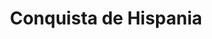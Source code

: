 ﻿---
title: "Conquista de Hispania"
permalink: periodes_49.html
layout: periode
dataInici: -218
dataFi: -19
sidebar: periodes
pares:
  - id: 8
    title: "República romana"
    dataInici: "(-509)"
    dataFi: "(-27)"

fills:
  - id: 46
    title: "Revuelta Íbera"
    dataInici: "(-197)"
    dataFi: "(-195)"

  - id: 48
    title: "Guerras Celtíberas"
    dataInici: "(-181)"
    dataFi: "(-133)"

  - id: 47
    title: "Guerras Lusitanas"
    dataInici: "(-155)"
    dataFi: "(-139)"

jocsPrincipals:
jocsEscenaris:
jocsEpoca:
jocsEpocaEscenaris:
  - title: "Iberos"
    bggId: 3634
    escenari: "Campaña de Catón"
    dataInici: -194
    dataFi: -178

---
